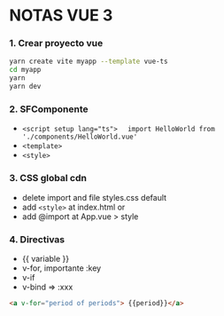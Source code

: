# NOTAS VUE 3

### 1. Crear proyecto vue
```bash
yarn create vite myapp --template vue-ts
cd myapp
yarn
yarn dev
```

### 2. SFComponente

- `<script setup lang="ts"> `
   ` import HelloWorld from './components/HelloWorld.vue'`
- `<template> `
- `<style>`

### 3. CSS global cdn

- delete import and file styles.css default
- add `<style>` at index.html or
- add @import at App.vue > style  

### 4. Directivas

- {{ variable }}
- v-for, importante :key
- v-if
- v-bind => :xxx

```html
<a v-for="period of periods"> {{period}}</a>
``` 